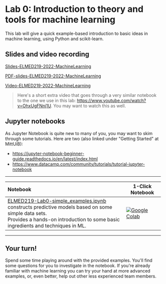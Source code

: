 # Lab 0: Introduction to theory and tools for machine learning

This lab will give a quick example-based introduction to basic ideas in machine learning, using Python and scikit-learn. 


## Slides and video recording

[Slides-ELMED219-2022-MachineLearning](https://docs.google.com/presentation/d/e/2PACX-1vQ2uQxh_762gMfnIncJdppsy6cHvEEx0WqePzBVmBUGQKvaHyMJhyWApApbssVmvQkXma4yNkaK1f1O/pub?start=false&loop=false&delayms=3000) 

[PDF-slides-ELMED219-2022-MachineLearning](../assets/PDF-slides/6-ELMED219-2022-Lab0-MachineLearning.pdf) 

[Video-ELMED219-2022-MachineLearning](https://youtu.be/6dOX70eKuCk)

> Here's a short extra video that goes through a very similar notebook to the one we use in this lab: https://www.youtube.com/watch?v=OhxUgFNnj1U. You may want to watch this as well. 

## Jupyter notebooks

As Jupyter Notebook is quite new to many of you, you may want to skim through some tutorials. Here are two (also linked under "Getting Started" at MittUiB): 
* https://jupyter-notebook-beginner-guide.readthedocs.io/en/latest/index.html
* https://www.datacamp.com/community/tutorials/tutorial-jupyter-notebook

---

| Notebook    |      1-Click Notebook      |
|:----------|------|
|  [ELMED219-Lab0-simple_examples.ipynb](https://nbviewer.org/github/MMIV-ML/ELMED219-2022/blob/main/Lab0.1-ML/ELMED219-Lab0-simple_examples.ipynb)  <br>constructs predictive models based on some simple data sets. <br>Provides a hands-on introduction to some basic ingredients and techniques in ML. | [![Google Colab](https://colab.research.google.com/assets/colab-badge.svg)](https://colab.research.google.com/github/MMIV-ML/ELMED219-2022/blob/main/Lab0.1-ML/ELMED219-Lab0-simple_examples.ipynb)|


---


## Your turn! 

Spend some time playing around with the provided examples. You'll find some questions for you to investigate in the notebook. If you're already familiar with machine learning you can try your hand at more advanced examples, or, even better, help out other less experienced team members.
